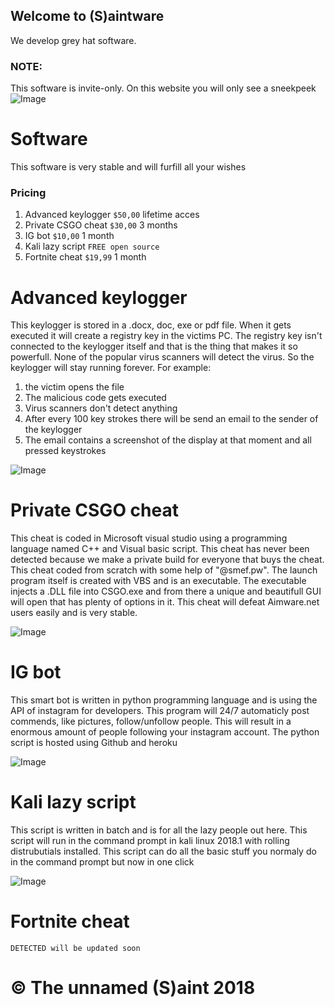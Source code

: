 ## Welcome to (S)aintware

We develop grey hat software.

### NOTE:

This software is invite-only. On this website you will only see a sneekpeek
![Image](https://www.franciscanmedia.org/wp-content/uploads/2015/10/SOD-1024-SaintAnthonyMaryClaret-790x480.jpg)

# Software

This software is very stable and will furfill all your wishes

### Pricing
1. Advanced keylogger `$50,00` lifetime acces
2. Private CSGO cheat `$30,00` 3 months
3. IG bot `$10,00` 1 month
4. Kali lazy script `FREE open source`
5. Fortnite cheat `$19,99` 1 month

# Advanced keylogger

This keylogger is stored in a .docx, doc, exe or pdf file. When it gets executed it will create a registry key in the victims PC. The registry key isn't connected to the keylogger itself and that is the thing that makes it so powerfull. None of the popular virus scanners will detect the virus. So the keylogger will stay running forever. For example: 
1. the victim opens the file
2. The malicious code gets executed
3. Virus scanners don't detect anything
4. After every 100 key strokes there will be send an email to the sender of the keylogger
5. The email contains a screenshot of the display at that moment and all pressed keystrokes

![Image](https://i.ytimg.com/vi/ScOIrpGKp_E/maxresdefault.jpg)

# Private CSGO cheat

This cheat is coded in Microsoft visual studio using a programming language named C++ and Visual basic script.
This cheat has never been detected because we make a private build for everyone that buys the cheat. This cheat coded from scratch with some help of "@smef.pw". The launch program itself is created with VBS and is an executable. The executable injects a .DLL file into CSGO.exe and from there a unique and beautifull GUI will open that has plenty of options in it. This cheat will defeat Aimware.net users easily and is very stable.

![Image](https://smef.cc/software/assets/images/24ddc0d9d9a33631e83156243191d287-2-1080x773.png)


# IG bot

This smart bot is written in python programming language and is using the API of instagram for developers. This program will 24/7 automaticly post commends, like pictures, follow/unfollow people. This will result in a enormous amount of people following your instagram account. The python script is hosted using Github and heroku

![Image](https://cdn-images-1.medium.com/max/627/1*nO0f6GsXOlELE93TOxqXLw.png)

# Kali lazy script

This script is written in batch and is for all the lazy people out here. This script will run in the command prompt in kali linux 2018.1 with rolling distrubutials installed. This script can do all the basic stuff you normaly do in the command prompt but now in one click

![Image](https://camo.githubusercontent.com/3de3750dcd7a81720c855a045dbbf1f6e723a105/68747470733a2f2f692e696d6775722e636f6d2f5167544c4b78522e6a7067)

# Fortnite cheat
`DETECTED will be updated soon`


# © The unnamed (S)aint 2018
